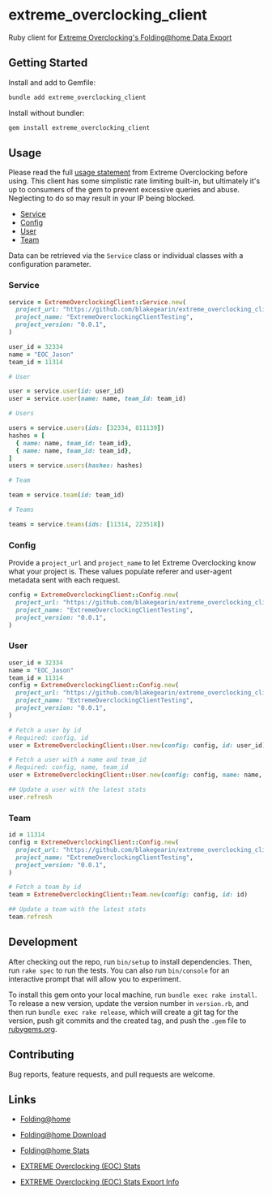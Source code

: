 # extreme_overclocking_client

Ruby client for [Extreme Overclocking's Folding@home Data Export](https://folding.extremeoverclocking.com/?nav=XML)

## Getting Started

Install and add to Gemfile:

```bash
bundle add extreme_overclocking_client
```

Install without bundler:

```bash
gem install extreme_overclocking_client
```

## Usage

Please read the full [usage statement](https://folding.extremeoverclocking.com/?nav=XML) from Extreme Overclocking before using. This client has some simplistic rate limiting built-in, but ultimately it's up to consumers of the gem to prevent excessive queries and abuse. Neglecting to do so may result in your IP being blocked.

- [Service](#service)
- [Config](#config)
- [User](#user)
- [Team](#team)

Data can be retrieved via the `Service` class or individual classes with a configuration parameter.

### Service

```ruby
service = ExtremeOverclockingClient::Service.new(
  project_url: "https://github.com/blakegearin/extreme_overclocking_client",
  project_name: "ExtremeOverclockingClientTesting",
  project_version: "0.0.1",
)

user_id = 32334
name = "EOC_Jason"
team_id = 11314

# User

user = service.user(id: user_id)
user = service.user(name: name, team_id: team_id)

# Users

users = service.users(ids: [32334, 811139])
hashes = [
  { name: name, team_id: team_id},
  { name: name, team_id: team_id},
]
users = service.users(hashes: hashes)

# Team

team = service.team(id: team_id)

# Teams

teams = service.teams(ids: [11314, 223518])
```

### Config

Provide a `project_url` and `project_name` to let Extreme Overclocking know what your project is. These values populate referer and user-agent metadata sent with each request.

```ruby
config = ExtremeOverclockingClient::Config.new(
  project_url: "https://github.com/blakegearin/extreme_overclocking_client",
  project_name: "ExtremeOverclockingClientTesting",
  project_version: "0.0.1",
)
```

### User

```ruby
user_id = 32334
name = "EOC_Jason"
team_id = 11314
config = ExtremeOverclockingClient::Config.new(
  project_url: "https://github.com/blakegearin/extreme_overclocking_client",
  project_name: "ExtremeOverclockingClientTesting",
  project_version: "0.0.1",
)

# Fetch a user by id
# Required: config, id
user = ExtremeOverclockingClient::User.new(config: config, id: user_id)

# Fetch a user with a name and team_id
# Required: config, name, team_id
user = ExtremeOverclockingClient::User.new(config: config, name: name, team_id: team_id)

## Update a user with the latest stats
user.refresh
```

### Team

```ruby
id = 11314
config = ExtremeOverclockingClient::Config.new(
  project_url: "https://github.com/blakegearin/extreme_overclocking_client",
  project_name: "ExtremeOverclockingClientTesting",
  project_version: "0.0.1",
)

# Fetch a team by id
team = ExtremeOverclockingClient::Team.new(config: config, id: id)

## Update a team with the latest stats
team.refresh
```

## Development

After checking out the repo, run `bin/setup` to install dependencies. Then, run `rake spec` to run the tests. You can also run `bin/console` for an interactive prompt that will allow you to experiment.

To install this gem onto your local machine, run `bundle exec rake install`. To release a new version, update the version number in `version.rb`, and then run `bundle exec rake release`, which will create a git tag for the version, push git commits and the created tag, and push the `.gem` file to [rubygems.org](https://rubygems.org).

## Contributing

Bug reports, feature requests, and pull requests are welcome.

## Links

- [Folding@home](https://foldingathome.org)

- [Folding@home Download](https://foldingathome.org/start-folding)

- [Folding@home Stats](https://stats.foldingathome.org)

- [EXTREME Overclocking (EOC) Stats](https://folding.extremeoverclocking.com/aggregate_summary.php)

- [EXTREME Overclocking (EOC) Stats Export Info](https://folding.extremeoverclocking.com/?nav=XML)
